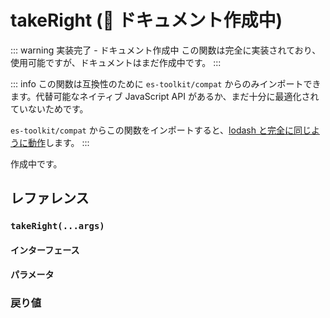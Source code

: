 # takeRight (🚧 ドキュメント作成中)

::: warning 実装完了 - ドキュメント作成中
この関数は完全に実装されており、使用可能ですが、ドキュメントはまだ作成中です。
:::

::: info
この関数は互換性のために `es-toolkit/compat` からのみインポートできます。代替可能なネイティブ JavaScript API があるか、まだ十分に最適化されていないためです。

`es-toolkit/compat` からこの関数をインポートすると、[lodash と完全に同じように動作](../../../compatibility.md)します。
:::

作成中です。

## レファレンス

### `takeRight(...args)`

#### インターフェース

#### パラメータ

### 戻り値